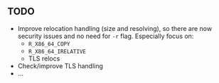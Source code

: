 TODO
----

 * Improve relocation handling (size and resolving), so there are now security issues and no need for `-r` flag. Especially focus on:
   * `R_X86_64_COPY`
   * `R_X86_64_IRELATIVE`
   * TLS relocs
 * Check/improve TLS handling
 * ...
